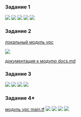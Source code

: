 ### Задание 1
![](https://github.com/GlubuchikAr/ter-homeworks/blob/master/04/1-1.png)
![](https://github.com/GlubuchikAr/ter-homeworks/blob/master/04/1-2.png)
![](https://github.com/GlubuchikAr/ter-homeworks/blob/master/04/1-3.png)
![](https://github.com/GlubuchikAr/ter-homeworks/blob/master/04/1-4.png)
![](https://github.com/GlubuchikAr/ter-homeworks/blob/master/04/1-5.png)

### Задание 2
[локальный модуль vpc](https://github.com/GlubuchikAr/ter-homeworks/blob/master/04/src/vpc)

![](https://github.com/GlubuchikAr/ter-homeworks/blob/master/04/2-1.png)

[документация к модулю docs.md](https://github.com/GlubuchikAr/ter-homeworks/blob/master/04/src/vpc/docs.md)

### Задание 3
![](https://github.com/GlubuchikAr/ter-homeworks/blob/master/04/3-1.png)
![](https://github.com/GlubuchikAr/ter-homeworks/blob/master/04/3-2.png)
![](https://github.com/GlubuchikAr/ter-homeworks/blob/master/04/3-3.png)
![](https://github.com/GlubuchikAr/ter-homeworks/blob/master/04/3-4.png)

### Задание 4*
[модуль vpc main.tf](https://github.com/GlubuchikAr/ter-homeworks/blob/master/04/src/vpc/main.tf)
![](https://github.com/GlubuchikAr/ter-homeworks/blob/master/04/4-1.png)
![](https://github.com/GlubuchikAr/ter-homeworks/blob/master/04/4-2.png)
![](https://github.com/GlubuchikAr/ter-homeworks/blob/master/04/4-3.png)
![](https://github.com/GlubuchikAr/ter-homeworks/blob/master/04/4-4.png)